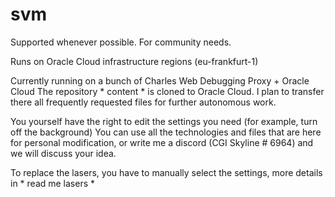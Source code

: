 # svm
Supported whenever possible. For community needs.

Runs on Oracle Cloud
   infrastructure regions (eu-frankfurt-1)

Currently running on a bunch of Charles Web Debugging Proxy + Oracle Cloud
The repository * content * is cloned to Oracle Cloud. I plan to transfer there all frequently requested files for further autonomous work.

You yourself have the right to edit the settings you need (for example, turn off the background)
You can use all the technologies and files that are here for personal modification, or write me a discord (CGI Skyline # 6964) and we will discuss your idea.

To replace the lasers, you have to manually select the settings, more details in * read me lasers *
